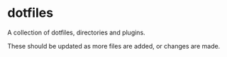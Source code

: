 # dotfiles
A collection of dotfiles, directories and plugins.

These should be updated as more files are added, or changes are made.
